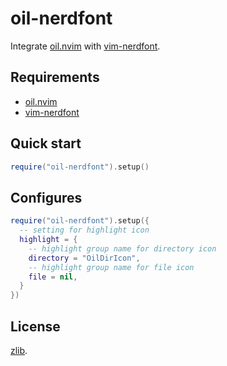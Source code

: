 # oil-nerdfont

Integrate [oil.nvim](https://github.com/stevearc/oil.nvim) with
[vim-nerdfont](https://github.com/lambdalisue/vim-nerdfont).

## Requirements

- [oil.nvim](https://github.com/stevearc/oil.nvim)
- [vim-nerdfont](https://github.com/lambdalisue/vim-nerdfont)

## Quick start

```lua
require("oil-nerdfont").setup()
```

## Configures

```lua
require("oil-nerdfont").setup({
  -- setting for highlight icon
  highlight = {
    -- highlight group name for directory icon
    directory = "OilDirIcon",
    -- highlight group name for file icon
    file = nil,
  }
})
```

## License

[zlib](https://github.com/Omochice/oil-nerdfont/blob/main/LICENSE).

